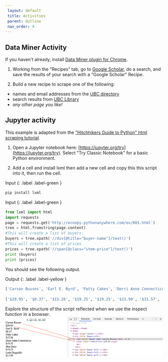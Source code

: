 ```yaml
---
 layout: default
 title: Activities
 parent: Outline
 nav_order: 4
---
```


## Data Miner Activity

If you haven't already, install <a href="https://chrome.google.com/webstore/detail/data-scraper-easy-web-scr/nndknepjnldbdbepjfgmncbggmopgden">Data Miner plugin for Chrome</a>.

1. Working from the "Recipes" tab, go to [Google Scholar](https://scholar.google.com), do a search, and save the results of your search with a "Google Scholar" Recipe.

2. Build a new recipe to scrape one of the following:
- names and email addresses from the [UBC directory](https://directory.ubc.ca/index.cfm)
- search results from [UBC Library](https://library.ubc.ca)
- *any other page you like!*

## Jupyter activity
This example is adapted from the <a href="https://docs.python-guide.org/scenarios/scrape/">"Hitchhikers Guide to Python" html scraping tutorial</a>.

1. Open a Jupyter notebook here: [https://jupyter.org/try](https://jupyter.org/try). Select "Try Classic Notebook" for a basic Python environment.

2. Add a cell and install lxml then add a new cell and copy this this script into it, then run the cell.

Input
{: .label .label-green }
~~~python
pip install lxml
~~~

Input
{: .label .label-green }
~~~python
from lxml import html
import requests
page = requests.get('http://econpy.pythonanywhere.com/ex/001.html')
tree = html.fromstring(page.content)
#This will create a list of buyers:
buyers = tree.xpath('//div[@title="buyer-name"]/text()')
#This will create a list of prices
prices = tree.xpath('//span[@class="item-price"]/text()')
print (buyers)
print (prices)
~~~

You should see the following output.

Output
{: .label .label-yellow }
~~~python
['Carson Busses', 'Earl E. Byrd', 'Patty Cakes', 'Derri Anne Connecticut', 'Moe Dess', 'Leda Doggslife', 'Dan Druff', 'Al Fresco', 'Ido Hoe', 'Howie Kisses', 'Len Lease', 'Phil Meup', 'Ira Pent', 'Ben D. Rules', 'Ave Sectomy', 'Gary Shattire', 'Bobbi Soks', 'Sheila Takya', 'Rose Tattoo', 'Moe Tell']

['$29.95', '$8.37', '$15.26', '$19.25', '$19.25', '$13.99', '$31.57', '$8.49', '$14.47', '$15.86', '$11.11', '$15.98', '$16.27', '$7.50', '$50.85', '$14.26', '$5.68', '$15.00', '$114.07', '$10.09']
~~~

Explore the structure of the script reflected when we use the inspect function in a browser.
![Inspect element example for ](media/script-inspect-element-screenshot.png)
